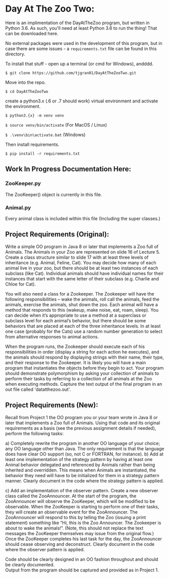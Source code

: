 # Day At The Zoo Two:

Here is an implimentation of the DayAtTheZoo program, but written in Python 3.6.
As such, you'll need at least Python 3.6 to run the thing! That can be downloaded
here.

No external packages were used in the development of this program, but in case
there are some issues - a `requirements.txt` file can be found in this directory.

To install that stuff - open up a terminal (or cmd for Windows), andddd.

`$ git clone https://github.com/tjgran01/DayAtTheZooTwo.git`

Move into the repo.

`$ cd DayAtTheZooTwo`

create a python3.x (.6 or .7 should work) virtual environment and activate the environment.

`$ python3.{x} -m venv venv`

`$ source venv/bin/activate` (For MacOS / Linux)

`$ .\venv\bin\activate.bat` (Windows)

Then install requirements.

`$ pip install -r requirements.txt`


## Work In Progress Documentation Here:

### ZooKeeper.py

The ZooKeeper() object is currently in this file.

### Animal.py

Every animal class is included within this file (Including the super classes.)


## Project Requirements (Original):

Write a simple OO program in Java 8 or later that implements a Zoo full of Animals.  The Animals in
your Zoo are represented on slide 16 of Lecture 5.  Create a class structure similar to slide 17 with at
least three levels of inheritance (e.g. Animal, Feline, Cat).  You may decide how many of each animal live
in your zoo, but there should be at least two instances of each subclass (like Cat).  Individual animals
should have individual names for their instances that start with the same letter of their subclass (e.g.
Charlie and Chloe for Cat).  

You will also need a class for a Zookeeper.  The Zookeeper will have the following responsibilities – wake
the animals, roll call the animals, feed the animals, exercise the animals, shut down the zoo.  Each
animal will have a method that responds to this (wakeup, make noise, eat, roam, sleep).  You can decide
when it’s appropriate to use a method at a superclass or subclass level for each animal’s behavior, but
there should be some behaviors that are placed at each of the three inheritance levels.  In at least one
case (probably for the Cats) use a random number generation to select from alternative responses to
animal actions.

When the program runs, the Zookeeper should execute each of his responsibilities in order (display a
string for each action he executes), and the animals should respond by displaying strings with their
name, their type, and their response to the Zookeeper.  It is likely you will have a main program that
instantiates the objects before they begin to act.  Your program should demonstrate polymorphism by
asking your collection of animals to perform their tasks by referring to a collection of all animals at the
Zoo when executing methods.  Capture the text output of the final program in an out file called 'datatthezoo.out'.

## Project Requirements (New):

Recall from Project 1 the OO program you or your team wrote in Java 8 or later that implements a Zoo
full of Animals.  Using that code and its original requirements as a basis (see the previous assignment
details if needed), perform the following tasks:

a) Completely rewrite the program in another OO language of your choice; any OO language other than
Java.  The only requirement is that the language does have clear OO support (so, not C or FORTRAN, for
instance).
b) Add at least one implementation of the strategy pattern by having at least one Animal behavior
delegated and referenced by Animals rather than being inherited and overridden.  This means when
Animals are instantiated, the behavior they need will have to be initialized for them in a strategy pattern
manner.  Clearly document in the code where the strategy pattern is applied.

c) Add an implementation of the observer pattern.  Create a new observer class called the
ZooAnnouncer.  At the start of the program, the ZooAnnouncer will observe the ZooKeeper, which will
be modified to be observable.  When the ZooKeeper is starting to perform one of their tasks, they will
create an observable event for the ZooAnnouncer.  The ZooAnnouncer will respond to this by telling the
Zoo (issuing a print statement) something like “Hi, this is the Zoo Announcer.  The Zookeeper is about to
wake the animals!”.  (Note, this should not replace the text messages the ZooKeeper themselves may
issue from the original flow.)  Once the ZooKeeper completes his last task for the day, the ZooAnnouncer
should cease observing and deconstruct.  Clearly document in the code where the observer pattern is
applied.

Code should be clearly designed in an OO fashion throughout and should be clearly documented.  
Output from the program should be captured and provided as in Project 1.
